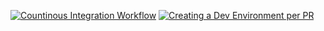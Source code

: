 [![Countinous Integration Workflow](https://github.com/MohammedShetaya/IaC/actions/workflows/ci.yaml/badge.svg)](https://github.com/MohammedShetaya/IaC/actions/workflows/ci.yaml)   [![Creating a Dev Environment per PR](https://github.com/MohammedShetaya/IaC/actions/workflows/dev-env.yaml/badge.svg)](https://github.com/MohammedShetaya/IaC/actions/workflows/dev-env.yaml)